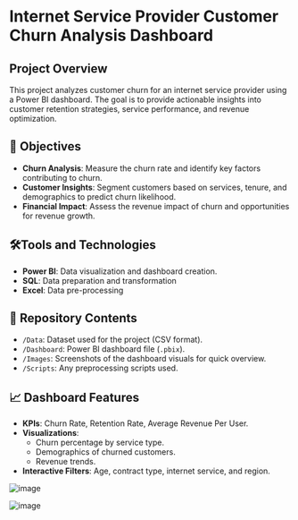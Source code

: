 # Internet Service Provider Customer Churn Analysis Dashboard

## Project Overview
This project analyzes customer churn for an internet service provider using a Power BI dashboard. The goal is to provide actionable insights into customer retention strategies, service performance, and revenue optimization.

## 🎯 Objectives
- **Churn Analysis**: Measure the churn rate and identify key factors contributing to churn.
- **Customer Insights**: Segment customers based on services, tenure, and demographics to predict churn likelihood.
- **Financial Impact**: Assess the revenue impact of churn and opportunities for revenue growth.

## 🛠Tools and Technologies
- **Power BI**: Data visualization and dashboard creation.
- **SQL**: Data preparation and transformation
- **Excel**: Data pre-processing

## 📂 Repository Contents
- `/Data`: Dataset used for the project (CSV format).
- `/Dashboard`: Power BI dashboard file (`.pbix`).
- `/Images`: Screenshots of the dashboard visuals for quick overview.
- `/Scripts`: Any preprocessing scripts used.

## 📈 Dashboard Features
- **KPIs**: Churn Rate, Retention Rate, Average Revenue Per User.
- **Visualizations**:
  - Churn percentage by service type.
  - Demographics of churned customers.
  - Revenue trends.
- **Interactive Filters**: Age, contract type, internet service, and region.

![image](https://github.com/user-attachments/assets/2effecb8-e626-4f1f-bfa5-64959500233b)



![image](https://github.com/user-attachments/assets/8c8f9db8-167c-46da-9a89-6bc93bcd8948)

